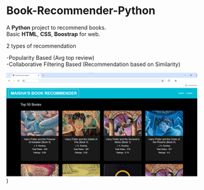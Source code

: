 # Book-Recommender-Python
A **Python** project to recommend books.\
Basic **HTML**, **CSS**, **Boostrap** for web.

2 types of recommendation

-Popularity Based (Avg top review)\
-Collaborative Filtering Based (Recommendation based on Similarity)

![alt text](https://github.com/MaishaHaque/Book-Recommender-Python/blob/main/homepage.png))
